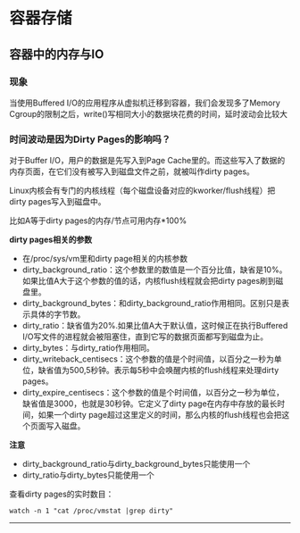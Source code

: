 # 容器存储
## 容器中的内存与IO
### 现象
当使用Buffered I/O的应用程序从虚拟机迁移到容器，我们会发现多了Memory Cgroup的限制之后，write()写相同大小的数据块花费的时间，延时波动会比较大

### 时间波动是因为Dirty Pages的影响吗？
对于Buffer I/O，用户的数据是先写入到Page Cache里的。而这些写入了数据的内存页面，在它们没有被写入到磁盘文件之前，就被叫作dirty pages。

Linux内核会有专门的内核线程（每个磁盘设备对应的kworker/flush线程）把dirty pages写入到磁盘中。

比如A等于dirty pages的内存/节点可用内存*100%

**dirty pages相关的参数**
* 在/proc/sys/vm里和dirty page相关的内核参数
* dirty_background_ratio：这个参数里的数值是一个百分比值，缺省是10%。如果比值A大于这个参数的值的话，内核flush线程就会把dirty pages刷到磁盘里。
* dirty_background_bytes：和dirty_background_ratio作用相同。区别只是表示具体的字节数。
* dirty_ratio：缺省值为20%.如果比值A大于默认值，这时候正在执行Buffered I/O写文件的进程就会被阻塞住，直到它写的数据页面都写到磁盘为止。
* dirty_bytes：与dirty_ratio作用相同。
* dirty_writeback_centisecs：这个参数的值是个时间值，以百分之一秒为单位，缺省值为500,5秒钟。表示每5秒中会唤醒内核的flush线程来处理dirty pages。
* dirty_expire_centisecs：这个参数的值是个时间值，以百分之一秒为单位，缺省值是3000，也就是30秒钟。它定义了dirty page在内存中存放的最长时间，如果一个dirty page超过这里定义的时间，那么内核的flush线程也会把这个页面写入磁盘。

**注意**
* dirty_background_ratio与dirty_background_bytes只能使用一个
* dirty_ratio与dirty_bytes只能使用一个

查看dirty pages的实时数目：

```
watch -n 1 "cat /proc/vmstat |grep dirty"
```

****



